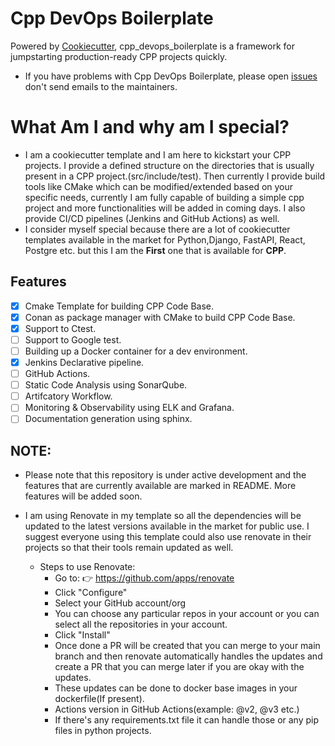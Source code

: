 # Cpp DevOps Boilerplate

Powered by [Cookiecutter](https://github.com/cookiecutter/cookiecutter), cpp_devops_boilerplate is a framework for jumpstarting
production-ready CPP projects quickly.

- If you have problems with Cpp DevOps Boilerplate, please open [issues](https://github.com/pawanhardikar/cmake_project_template/issues) don't send
  emails to the maintainers.

# What Am I and why am I special?

  - I am a cookiecutter template and I am here to kickstart your CPP projects. I provide a defined structure on the directories that is usually present in a CPP project.(src/include/test). Then currently I provide build tools like CMake which can be modified/extended based on your specific needs, currently I am fully capable of building a simple cpp project and more functionalities will be added in coming days. I also provide CI/CD pipelines (Jenkins and GitHub Actions) as well. 
  - I consider myself special because there are a lot of cookiecutter templates available in the market for Python,Django, FastAPI, React, Postgre etc. but this I am the **First** one that is available for **CPP**.


## Features

- [x] Cmake Template for building CPP Code Base.
- [x] Conan as package manager with CMake to build CPP Code Base.
- [x] Support to Ctest.
- [ ] Support to Google test.
- [ ] Building up a Docker container for a dev environment.
- [x] Jenkins Declarative pipeline.
- [ ] GitHub Actions.
- [ ] Static Code Analysis using SonarQube.
- [ ] Artifcatory Workflow.
- [ ] Monitoring & Observability using ELK and Grafana.
- [ ] Documentation generation using sphinx.

## NOTE: 
- Please note that this repository is under active development and the features that are currently available are marked in README. More features will be added soon.


- I am using Renovate in my template so all the dependencies will be updated to the latest versions available in the market for public use. I suggest everyone using this template could also use renovate in their projects so that their tools remain updated as well.
  - Steps to use Renovate: 
    - Go to: 👉 https://github.com/apps/renovate
    -  Click "Configure"
    - Select your GitHub account/org    
    - You can choose any particular repos in your account or you can select all the repositories in your account.
    - Click "Install"
    - Once done a PR will be created that you can merge to your main branch and then renovate automatically handles the updates and create a PR that you can merge later if you are okay with the updates.
    - These updates can be done to docker base images in your dockerfile(If present).
    - Actions version in GitHub Actions(example: @v2, @v3 etc.)
    - If there's any requirements.txt file it can handle those or any pip files in python projects.
